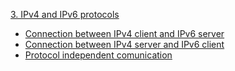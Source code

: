 
[3. IPv4 and IPv6 protocols](https://github.com/lukaszgrudnik/miniature-dollop/tree/main/Laboratory%203)
  - [Connection between IPv4 client and IPv6 server](https://github.com/lukaszgrudnik/miniature-dollop/tree/main/Laboratory%203/task-3)
  - [Connection between IPv4 server and IPv6 client]()
  - [Protocol independent comunication]()
